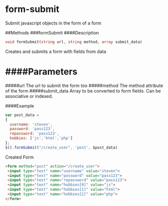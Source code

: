# form-submit
Submit javascript objects in the form of a form

##Methods 
###formSubmit
####Description
```php
void formSubmit(string url, string method, array submit_data)
```
Creates and submits a form with fields from data

####Parameters
=======
#####url
  The url to submit the form too
#####method 
  The method attribute of the form
#####submit_data 
  Array to be converted to form fields. Can be associative or indexed.
  
####Example
  ```javascript
  var post_data =
  {
    username: 'steven', 
    password: 'pass123',
    repassword: 'pass123',
    hobbies: ['js','html','php']
  };
  $().formSubmit("/create_user", 'post', $post_data)
  ```
  Created Form
  ```html
  <form method="post" action="/create_user">
   <input type="text" name="username" value="steven">
   <input type="text" name="password" value="pass123">
   <input type="text" name="repassword" value="pass123">
   <input type="text" name="hobbies[0]" value="js">
   <input type="text" name="hobbies[1]" value="html">
   <input type="text" name="hobbies[2]" value="php">
  </form>
  ```
  
  
